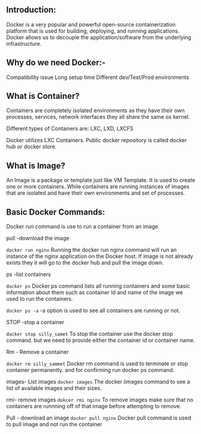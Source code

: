 ## Introduction:
Docker is a very popular and powerful open-source containerization platform that is used for building, deploying, and running applications. Docker allows us to decouple the application/software from the underlying infrastructure.
<!--  -->
## Why do we need Docker:- 
Compatibility issue
Long setup time
Different dev/Test/Prod environments

## What is Container?
Containers are completely isolated environments as they have their own processes, services, network interfaces they all share the same os kernel.

Different types of Containers are:
LXC, LXD, LXCFS

Docker utilizes LXC Containers.
Public docker repository is called docker hub or docker store.

## What is Image?
An Image is a package or template just like VM Template. It is used to create one or more containers.
While containers are running instances of images that are isolated and have their own environments and set of processes.

## Basic Docker Commands:

Docker run command is use to run a container from an image. 

pull -download the image

``` docker run nginx ```
Running the docker run nginx command will run an instance of the nginx application on the Docker host. If image is not already exists they it will go to the docker hub and pull the image down.

ps -list containers

``` docker ps ```
Docker ps command lists all running containers and some basic information about them such as container Id and name of the image we used to run the containers.

``` docker ps -a ```
-a option  is used to see all containers are running or not.

STOP -stop a container

``` docker stop silly_samet ```
To stop the container use the docker stop command. but we need to provide either the container id or container name.

Rm - Remove a container

``` docker rm silly_sammet ```
Docker rm command is used to terminate or stop container permanently. and for confirming run docker ps command.

images- List images
``` docker images ```
The docker iimages command to see a list of available images and their sizes.

rmi- remove images
``` dokcer rmi nginx ```
To remove images make sure that no containers are runnning off of that image before attempting to remove.

Pull - download an image
``` docker pull nginx ```
Docker pull command is used to pull image and not run the container 
